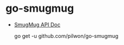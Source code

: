 # go-smugmug

* [SmugMug API Doc](https://api.smugmug.com/api/v2/doc/index.html)

    go get -u github.com/pilwon/go-smugmug
